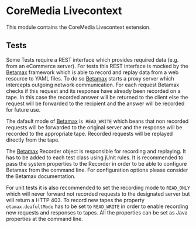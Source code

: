 CoreMedia Livecontext
=====================

This module contains the CoreMedia Livecontext extension.


Tests
-----

Some Tests require a REST interface which provides required data (e.g. from an eCommerce server). For tests this REST
interface is mocked by the [Betamax] framework which is able to record and replay data from a web resource to YAML files.
To do so [Betamax] starts a proxy server which intercepts outgoing network communication. For each request Betamax checks
if this request and its response have already been recorded on a tape. In this case the recorded answer will be returned
to the client else the request will be forwarded to the recipient and the answer will be recorded for future use.

The dafault mode of [Betamax] is` READ_WRITE` which beans that non recorded requests will be forwarded to the original
server and the response will be recorded to the appropriate tape. Recorded requests will be replayed directly from the
tape.

The [Betamax] Recorder object is responsible for recording and replaying. It has to be added to each test class using
jUnit rules. It is recommended to pass the system properties to the Recorder in order to be able to configure Betamax
from the command line. For configuration options please consider the Betamax documentation.

For unit tests it is also recommended to set the recording mode to `READ_ONLY` which will never forward not recorded
requests to the designated server but will return a HTTP 403. To record new tapes the property `etamax.deafultMode` has
to be set to `READ_WRITE` in order to enable recording new requests and responses to tapes. All the properties can be set
as Java properties at the command line.


[Betamax]: <http://freeside.co/betamax/> "Betamax"
